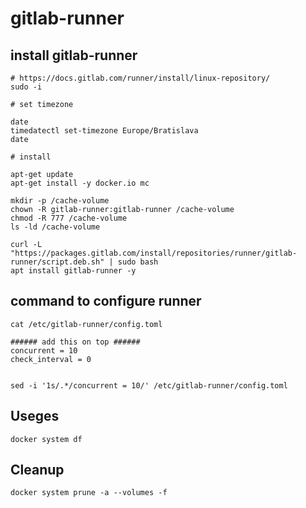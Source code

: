 # gitlab-runner

## install gitlab-runner
```
# https://docs.gitlab.com/runner/install/linux-repository/
sudo -i

# set timezone

date
timedatectl set-timezone Europe/Bratislava
date

# install

apt-get update
apt-get install -y docker.io mc

mkdir -p /cache-volume
chown -R gitlab-runner:gitlab-runner /cache-volume
chmod -R 777 /cache-volume
ls -ld /cache-volume

curl -L "https://packages.gitlab.com/install/repositories/runner/gitlab-runner/script.deb.sh" | sudo bash
apt install gitlab-runner -y

```

## command to configure runner
```
cat /etc/gitlab-runner/config.toml

###### add this on top ######
concurrent = 10
check_interval = 0


sed -i '1s/.*/concurrent = 10/' /etc/gitlab-runner/config.toml
```

## Useges
```
docker system df
```

## Cleanup
```
docker system prune -a --volumes -f
```